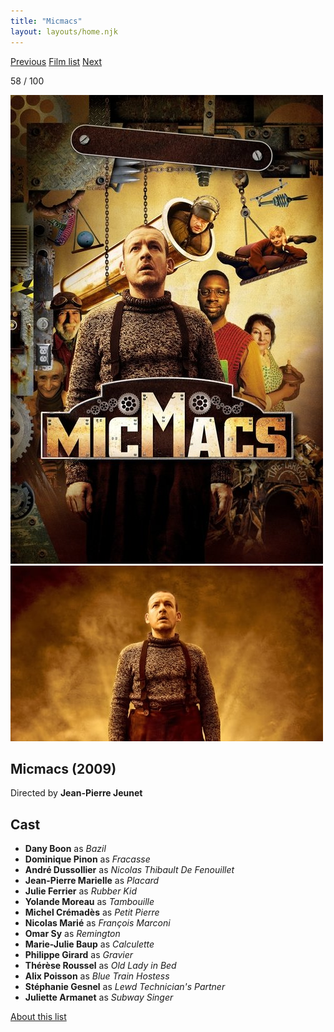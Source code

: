 ```yaml
---
title: "Micmacs"
layout: layouts/home.njk
---
```


<nav class="films">
  <a class="prev" href="../fantastic-mr-fox">Previous</a>
  <a href="../">Film list</a>
  <a class="next" href="../tomboy">Next</a>
</nav>

<p>58 / 100</p>

<article class="film">
  <img class="poster" src="../films/posters/micmacs.jpg" alt="">
  <img class="backdrop" src="../films/backdrops/micmacs.jpg" alt="">

  <h1>Micmacs (2009)</h1>

  <p class="director">
    Directed by <strong>Jean-Pierre Jeunet</strong>
  </p>


  <h2>
    Cast
  </h2>
  <ul>
    <li><strong>Dany Boon</strong> as <em>Bazil</em></li>
<li><strong>Dominique Pinon</strong> as <em>Fracasse</em></li>
<li><strong>André Dussollier</strong> as <em>Nicolas Thibault De Fenouillet</em></li>
<li><strong>Jean-Pierre Marielle</strong> as <em>Placard</em></li>
<li><strong>Julie Ferrier</strong> as <em>Rubber Kid</em></li>
<li><strong>Yolande Moreau</strong> as <em>Tambouille</em></li>
<li><strong>Michel Crémadès</strong> as <em>Petit Pierre</em></li>
<li><strong>Nicolas Marié</strong> as <em>François Marconi</em></li>
<li><strong>Omar Sy</strong> as <em>Remington</em></li>
<li><strong>Marie-Julie Baup</strong> as <em>Calculette</em></li>
<li><strong>Philippe Girard</strong> as <em>Gravier</em></li>
<li><strong>Thérèse Roussel</strong> as <em>Old Lady in Bed</em></li>
<li><strong>Alix Poisson</strong> as <em>Blue Train Hostess</em></li>
<li><strong>Stéphanie Gesnel</strong> as <em>Lewd Technician's Partner</em></li>
<li><strong>Juliette Armanet</strong> as <em>Subway Singer</em></li>
  </ul>
</article>
<footer>
  <a href="../about">About this list</a>
</footer>
